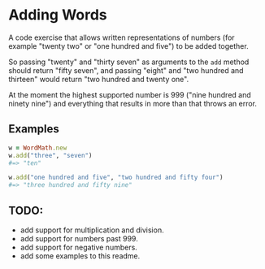 # Adding Words

A code exercise that allows written representations of numbers (for example "twenty two" or "one hundred and five") to be added together. 

So passing "twenty" and "thirty seven" as arguments to the `add` method should return "fifty seven", and passing "eight" and "two hundred and thirteen" would return "two hundred and twenty one".

At the moment the highest supported number is 999 ("nine hundred and ninety nine") and everything that results in more than that throws an error.

## Examples

```ruby
w = WordMath.new
w.add("three", "seven")
#=> "ten"

w.add("one hundred and five", "two hundred and fifty four")
#=> "three hundred and fifty nine"
```

## TODO:

- add support for multiplication and division.
- add support for numbers past 999.
- add support for negative numbers.
- add some examples to this readme.
